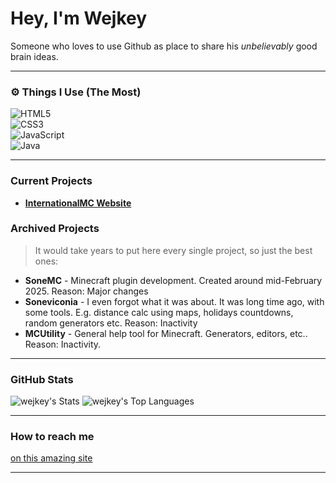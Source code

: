 # Hey, I'm Wejkey

Someone who loves to use Github as place to share his *unbelievably* good brain ideas.

---

### ⚙️ Things I Use (The Most)

![HTML5](https://img.shields.io/badge/HTML5-E34F26?style=flat&logoColor=white)<br>
![CSS3](https://img.shields.io/badge/CSS3-1572B6?style=flat&logoColor=white)<br>
![JavaScript](https://img.shields.io/badge/JavaScript-F7DF1E?style=flat&logoColor=black)<br>
![Java](https://img.shields.io/badge/Java-007396?style=flat&logoColor=white)

---

### Current Projects

- [**InternationalMC Website**](https://internationalmc.pages.dev) 

### Archived Projects

> It would take years to put here every single project, so just the best ones:

- **SoneMC** - Minecraft plugin development. Created around mid-February 2025. Reason: Major changes
- **Soneviconia** - I even forgot what it was about. It was long time ago, with some tools. E.g. distance calc using maps, holidays countdowns, random generators etc. Reason: Inactivity
- **MCUtility** - General help tool for Minecraft. Generators, editors, etc.. Reason: Inactivity.

---

### GitHub Stats

![wejkey's Stats](https://github-readme-stats.vercel.app/api?username=wejkey&theme=dracula&show_icons=true&hide_border=true&count_private=true)
![wejkey's Top Languages](https://github-readme-stats.vercel.app/api/top-langs/?username=wejkey&theme=dracula&show_icons=true&hide_border=true&layout=compact)

---

### How to reach me

[on this amazing site](https://wejkey.github.io)

---
